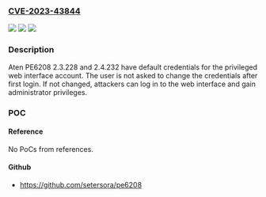 ### [CVE-2023-43844](https://cve.mitre.org/cgi-bin/cvename.cgi?name=CVE-2023-43844)
![](https://img.shields.io/static/v1?label=Product&message=n%2Fa&color=blue)
![](https://img.shields.io/static/v1?label=Version&message=n%2Fa&color=blue)
![](https://img.shields.io/static/v1?label=Vulnerability&message=n%2Fa&color=brighgreen)

### Description

Aten PE6208 2.3.228 and 2.4.232 have default credentials for the privileged web interface account. The user is not asked to change the credentials after first login. If not changed, attackers can log in to the web interface and gain administrator privileges.

### POC

#### Reference
No PoCs from references.

#### Github
- https://github.com/setersora/pe6208

